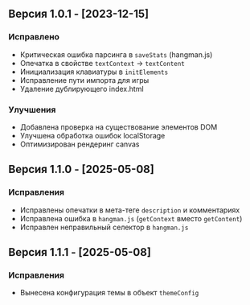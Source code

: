 ## Версия 1.0.1 - [2023-12-15]

### Исправлено
- Критическая ошибка парсинга в `saveStats` (hangman.js)
- Опечатка в свойстве `textContext` → `textContent`
- Инициализация клавиатуры в `initElements`
- Исправление пути импорта для игры
- Удаление дублирующего index.html

### Улучшения
- Добавлена проверка на существование элементов DOM
- Улучшена обработка ошибок localStorage
- Оптимизирован рендеринг canvas

## Версия 1.1.0 - [2025-05-08]

### Исправления
- Исправлены опечатки в мета-теге `description` и комментариях
- Исправлена ошибка в `hangman.js` (`getContext` вместо `getContent`)
- Исправлен неправильный селектор в `hangman.js`

## Версия 1.1.1 - [2025-05-08]

### Исправления
- Вынесена конфигурация темы в объект `themeConfig`